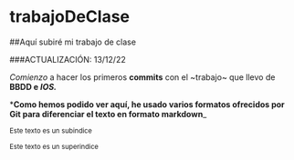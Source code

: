 # trabajoDeClase
##Aquí subiré mi trabajo de clase 

###ACTUALIZACIÓN: 13/12/22

*Comienzo* a hacer los primeros **commits** con el ~trabajo~ que llevo de **BBDD e _IOS._**

***Como hemos podido ver aquí, he usado varios formatos ofrecidos por Git para diferenciar el texto en formato markdown**_	

<sub>Este texto es un subindice</sub>

<sup>Este texto es un superindice</sup>

